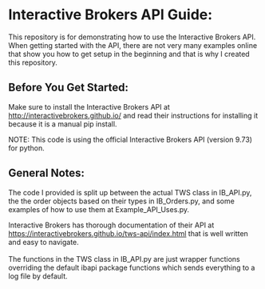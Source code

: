 # Interactive Brokers API Guide:

This repository is for demonstrating how to use the Interactive Brokers API. When getting started with the API, 
there are not very many examples online that show you how to get setup in the beginning and that is why I created 
this repository. 

## Before You Get Started: 

Make sure to install the Interactive Brokers API at http://interactivebrokers.github.io/ and read their instructions for 
installing it because it is a manual pip install. 

NOTE: This code is using the official Interactive Brokers API (version 9.73) for python. 

## General Notes:

The code I provided is split up between the actual TWS class in IB_API.py, the the order objects based on their types in
IB_Orders.py, and some examples of how to use them at Example_API_Uses.py. 

Interactive Brokers has thorough documentation of their API at 
https://interactivebrokers.github.io/tws-api/index.html that is well written and easy to navigate. 
<br><br>
The functions in the TWS class in IB_API.py are just wrapper functions overriding the default ibapi package functions
which sends everything to a log file by default.



